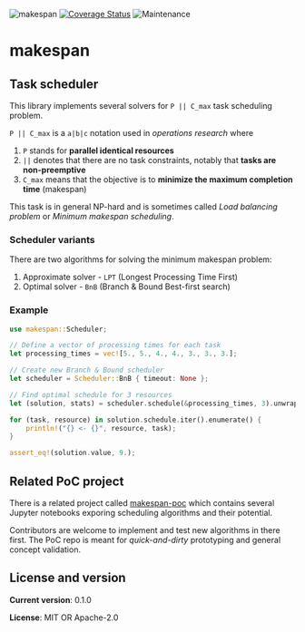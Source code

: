 ![makespan](https://github.com/matyama/makespan/workflows/makespan/badge.svg)
[![Coverage Status](https://codecov.io/gh/matyama/makespan/branch/master/graph/badge.svg)](https://codecov.io/gh/matyama/makespan)
![Maintenance](https://img.shields.io/badge/maintenance-activly--developed-brightgreen.svg)

# makespan

## Task scheduler
This library implements several solvers for `P || C_max` task scheduling problem.

`P || C_max` is a `a|b|c` notation used in *operations research* where
  1. `P` stands for **parallel identical resources**
  2. `||` denotes that there are no task constraints, notably that **tasks are non-preemptive**
  3. `C_max` means that the objective is to **minimize the maximum completion time** (makespan)

This task is in general NP-hard and is sometimes called *Load balancing problem* or
*Minimum makespan scheduling*.

### Scheduler variants
There are two algorithms for solving the minimum makespan problem:
 1. Approximate solver - `LPT` (Longest Processing Time First)
 2. Optimal solver - `BnB` (Branch & Bound Best-first search)

### Example
```rust
use makespan::Scheduler;

// Define a vector of processing times for each task
let processing_times = vec![5., 5., 4., 4., 3., 3., 3.];

// Create new Branch & Bound scheduler
let scheduler = Scheduler::BnB { timeout: None };

// Find optimal schedule for 3 resources
let (solution, stats) = scheduler.schedule(&processing_times, 3).unwrap();

for (task, resource) in solution.schedule.iter().enumerate() {
    println!("{} <- {}", resource, task);
}

assert_eq!(solution.value, 9.);
```

## Related PoC project
There is a related project called [makespan-poc](https://github.com/matyama/makespan-poc) which
contains several Jupyter notebooks exporing scheduling algorithms and their potential.

Contributors are welcome to implement and test new algorithms in there first. The PoC repo is
meant for *quick-and-dirty* prototyping and general concept validation.

## License and version
**Current version**: 0.1.0

**License**: MIT OR Apache-2.0
